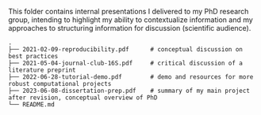 This folder contains internal presentations I delivered to my PhD research group, intending to highlight my ability to contextualize information and my approaches to structuring information for discussion (scientific audience).

```
.
├── 2021-02-09-reproducibility.pdf      # conceptual discussion on best practices
├── 2021-05-04-journal-club-16S.pdf     # critical discussion of a literature preprint
├── 2022-06-28-tutorial-demo.pdf        # demo and resources for more robust computational projects
├── 2023-06-08-dissertation-prep.pdf    # summary of my main project after revision, conceptual overview of PhD
└── README.md
```
